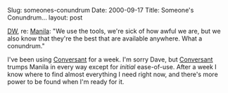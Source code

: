 Slug: someones-conundrum
Date: 2000-09-17
Title: Someone's Conundrum...
layout: post

<a href="http://discuss.userland.com/msgReader$21406">DW</a>, re: <a href="http://manila.userland.com/">Manila</a>: &quot;We use the tools, we&#39;re sick of how awful we are, but we also know that they&#39;re the best that are available anywhere. What a conundrum.&quot;

I&#39;ve been using <a href="http://www.free-conversant.com/">Conversant</a> for a week. I&#39;m sorry Dave, but <a href="http://www.macrobyteresources.com/conversant">Conversant</a> trumps Manila in every way except for <i>initial</i> ease-of-use. After a week I know where to find almost everything I need right now, and there&#39;s more power to be found when I&#39;m ready for it.

